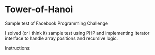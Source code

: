 Tower-of-Hanoi
==============

Sample test of Facebook Programming Challenge

I solved (or I think it) sample test using PHP and implementing Iterator interface to handle array positions and recursive logic.

Instructions: 